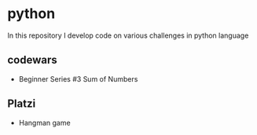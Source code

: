# python

In this repository I develop code on various challenges in python language

## codewars
- Beginner Series #3 Sum of Numbers
## Platzi
- Hangman game
